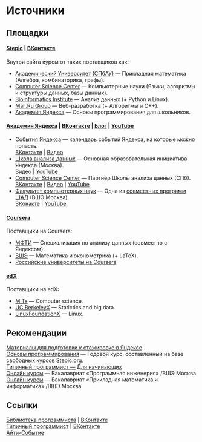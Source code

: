 # Источники

## Площадки


#### [Stepic](https://stepic.org/) | [ВКонтакте](https://vk.com/rustepic)  

Внутри сайта курсы от таких поставщиков как:
* [Академический Университет (СПбАУ)](https://stepic.org/users/777203/teach) — Прикладная математика (Алгебра, комбинаторика, графы).  
* [Computer Science Center](https://stepic.org/users/736914/teach) — Компьютерные науки (Языки, алгоритмы и структуры данных, базы данных).  
* [Bioinformatics Institute](https://stepic.org/users/651763/teach) — Анализ данных (+ Python и Linux).  
* [Mail.Ru Group](https://stepic.org/users/1382921/teach) — Веб-разработка (+ Алгоритмы и C++).  
* [Академия Яндекса](https://stepic.org/users/1762074/teach) — Основы программирования для школьников.  


#### [Академия Яндекса](https://academy.yandex.ru/) | [ВКонтакте](https://vk.com/yandex.academy) | [Блог](https://yandex.ru/blog/company) | [YouTube](http://www.youtube.com/channel/UCTUyoZMfksbNIHfWJjwr5aQ)

* [События Яндекса](https://events.yandex.ru/) — календарь событий Яндекса, на которые можно попасть.  
[ВКонтакте](https://vk.com/yandex.events) | [Видео](https://events.yandex.ru/catalog/)
* [Школа анализа данных](https://yandexdataschool.ru) — Основная образовательная инициатива Яндекса (Москва).  
[Видео](https://yandexdataschool.ru/edu-process/courses) | [YouTube](http://www.youtube.com/channel/UCKFojzto0n4Ab3CRQRZ2zYA)  
* [Computer Science Center](https://compscicenter.ru/) — Партнёр Школы анализа данных (СПб).  
  [ВКонтакте](https://vk.com/compscicenter) | [Видео](https://compscicenter.ru/videos/) | [YouTube](http://www.youtube.com/channel/UC0YHNueF-3Nh3uQT0P4YQZw)  
* [Факультет компьютерных наук](http://cs.hse.ru/) — Одна из [совместных программ ШАД](https://yandexdataschool.ru/about/collaborations) (ВШЭ Москва).  
  [ВКонакте](https://vk.com/cshse) | [YouTube](http://www.youtube.com/channel/UCumWurUBD-fUDxrlG0UvuyQ)  


#### [Coursera](https://www.coursera.org)  

Поставщики на Coursera:   
* [МФТИ](https://www.coursera.org/mipt) — Специализация по анализу данных (совместно с Яндексом).  
* [ВШЭ](https://www.coursera.org/hse) — Математика и эконометрика (+ LaTeX).  
* [Российские университеты на Coursera](https://www.coursera.org/about/partners/ru)  


#### [edX](https://www.edx.org/)  

Поставщики на edX:  
* [MITx](https://www.edx.org/school/mitx) — Computer science.  
* [UC BerkeleyX](https://www.edx.org/school/uc-berkeleyx) — Statictics and big data.  
* [LinuxFoundationX](https://www.edx.org/school/linuxfoundationx) — Linux.  


## Рекомендации

[Материалы для подготовки к стажировке в Яндексе](https://yandex.ru/jobs/internship/).  
[Основы программирования](http://code.stepic.org/) — Годовой курс, составленный на базе свободных курсов Stepic.org.  
[Типичный программист — Для начинающих](http://tproger.ru/tag/for-beginners/)  
[Онлайн курсы](http://www.hse.ru/ba/se/mooc) — Бакалавриат «Программная инженерия» /ВШЭ Москва  
[Онлайн курсы](http://www.hse.ru/ba/ami/moocs) — Бакалавриат «Прикладная математика и информатика» /ВШЭ Москва 


## Ссылки

[Библиотека программиста](http://theasder.github.io/)  | [ВКонтакте](https://vk.com/proglib)  
[Типичный программист](http://tproger.ru/) | [ВКонтакте](https://vk.com/tproger)  
[Айти-Событие](http://it-sobytie.ru/)  
